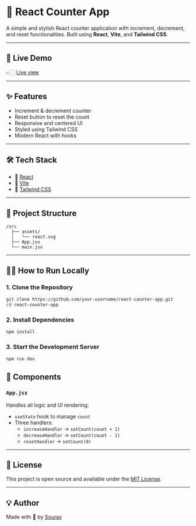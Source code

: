 # 🔢 React Counter App

A simple and stylish React counter application with increment, decrement, and reset functionalities. Built using **React**, **Vite**, and **Tailwind CSS**.

---

## 🚀 Live Demo

👉🏻 [Live view](https://counter-kappa-jet-68.vercel.app/)

---

## ✨ Features

- Increment & decrement counter
- Reset button to reset the count
- Responsive and centered UI
- Styled using Tailwind CSS
- Modern React with hooks

---


## 🛠️ Tech Stack

- 🔗 [React](https://reactjs.org/)
- 🔗 [Vite](https://vitejs.dev/)
- 🔗 [Tailwind CSS](https://tailwindcss.com/)

---

## 📁 Project Structure

```
/src
  ├── assets/
  │   └── react.svg
  ├── App.jsx
  └── main.jsx
```

---

## 🧑‍💻 How to Run Locally

### 1. Clone the Repository

```bash
git clone https://github.com/your-username/react-counter-app.git
cd react-counter-app
```

### 2. Install Dependencies

```bash
npm install
```

### 3. Start the Development Server

```bash
npm run dev
```



## 🧩 Components

### `App.jsx`

Handles all logic and UI rendering:
- `useState` hook to manage `count`
- Three handlers:
  - `increaseHandler` → `setCount(count + 1)`
  - `decreaseHandler` → `setCount(count - 1)`
  - `resetHandler` → `setCount(0)`

---

## 📄 License

This project is open source and available under the [MIT License](LICENSE).

---

## 💡 Author

Made with 💙 by [Sourav](https://github.com/sourav4152)
